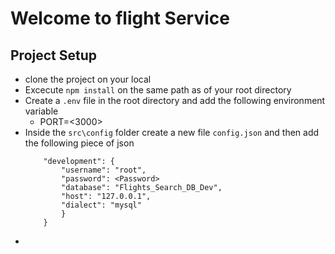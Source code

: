 # Welcome to flight Service
## Project Setup
- clone the project on your local
- Excecute `npm install` on the same path as of your root directory
-  Create a `.env` file in the root directory and add the following  environment variable
    - PORT=<3000>
- Inside the `src\config` folder create a new file `config.json` and then add the following piece of json
    ```{
        "development": {
            "username": "root",
            "password": <Password>
            "database": "Flights_Search_DB_Dev",
            "host": "127.0.0.1",
            "dialect": "mysql"
            }
        }
    ```
- 